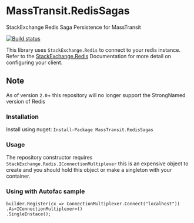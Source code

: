 # MassTransit.RedisSagas
StackExchange Redis Saga Persistence for MassTransit

[![Build status](https://ci.appveyor.com/api/projects/status/e0l18q0tjonu896p?svg=true)](https://ci.appveyor.com/project/ryankelley/masstransit-redissagas)

This library uses `StackExchange.Redis` to connect to your redis instance. Refer to the [StackExchange.Redis](https://github.com/StackExchange/StackExchange.Redis/blob/master/Docs/Basics.md) Documentation for more detail on configuring your client.

## Note

As of version `2.0`+ this repository will no longer support the StrongNamed version of Redis

### Installation

Install using nuget: `Install-Package MassTransit.RedisSagas`

### Usage

The repository constructor requires `StackExchange.Redis.IConnectionMultiplexer` this is an expensive object to create and you should hold this object or make a singleton with your container.

### Using with Autofac sample

```
builder.Register(cx => ConnectionMultiplexer.Connect("localhost"))
.As<IConnectionMultiplexer>()
.SingleInstace();
```
